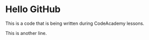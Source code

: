 # Hello GitHub

This is a code that is being written during CodeAcademy lessons.

This is another line.
